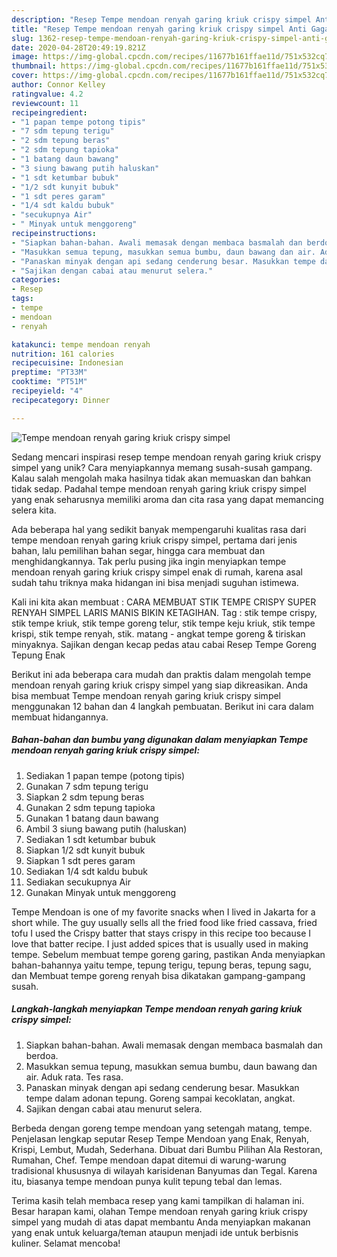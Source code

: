 ```yaml
---
description: "Resep Tempe mendoan renyah garing kriuk crispy simpel Anti Gagal"
title: "Resep Tempe mendoan renyah garing kriuk crispy simpel Anti Gagal"
slug: 1362-resep-tempe-mendoan-renyah-garing-kriuk-crispy-simpel-anti-gagal
date: 2020-04-28T20:49:19.821Z
image: https://img-global.cpcdn.com/recipes/11677b161ffae11d/751x532cq70/tempe-mendoan-renyah-garing-kriuk-crispy-simpel-foto-resep-utama.jpg
thumbnail: https://img-global.cpcdn.com/recipes/11677b161ffae11d/751x532cq70/tempe-mendoan-renyah-garing-kriuk-crispy-simpel-foto-resep-utama.jpg
cover: https://img-global.cpcdn.com/recipes/11677b161ffae11d/751x532cq70/tempe-mendoan-renyah-garing-kriuk-crispy-simpel-foto-resep-utama.jpg
author: Connor Kelley
ratingvalue: 4.2
reviewcount: 11
recipeingredient:
- "1 papan tempe potong tipis"
- "7 sdm tepung terigu"
- "2 sdm tepung beras"
- "2 sdm tepung tapioka"
- "1 batang daun bawang"
- "3 siung bawang putih haluskan"
- "1 sdt ketumbar bubuk"
- "1/2 sdt kunyit bubuk"
- "1 sdt peres garam"
- "1/4 sdt kaldu bubuk"
- "secukupnya Air"
- " Minyak untuk menggoreng"
recipeinstructions:
- "Siapkan bahan-bahan. Awali memasak dengan membaca basmalah dan berdoa."
- "Masukkan semua tepung, masukkan semua bumbu, daun bawang dan air. Aduk rata. Tes rasa."
- "Panaskan minyak dengan api sedang cenderung besar. Masukkan tempe dalam adonan tepung. Goreng sampai kecoklatan, angkat."
- "Sajikan dengan cabai atau menurut selera."
categories:
- Resep
tags:
- tempe
- mendoan
- renyah

katakunci: tempe mendoan renyah 
nutrition: 161 calories
recipecuisine: Indonesian
preptime: "PT33M"
cooktime: "PT51M"
recipeyield: "4"
recipecategory: Dinner

---
```



![Tempe mendoan renyah garing kriuk crispy simpel](https://img-global.cpcdn.com/recipes/11677b161ffae11d/751x532cq70/tempe-mendoan-renyah-garing-kriuk-crispy-simpel-foto-resep-utama.jpg)

Sedang mencari inspirasi resep tempe mendoan renyah garing kriuk crispy simpel yang unik? Cara menyiapkannya memang susah-susah gampang. Kalau salah mengolah maka hasilnya tidak akan memuaskan dan bahkan tidak sedap. Padahal tempe mendoan renyah garing kriuk crispy simpel yang enak seharusnya memiliki aroma dan cita rasa yang dapat memancing selera kita.

Ada beberapa hal yang sedikit banyak mempengaruhi kualitas rasa dari tempe mendoan renyah garing kriuk crispy simpel, pertama dari jenis bahan, lalu pemilihan bahan segar, hingga cara membuat dan menghidangkannya. Tak perlu pusing jika ingin menyiapkan tempe mendoan renyah garing kriuk crispy simpel enak di rumah, karena asal sudah tahu triknya maka hidangan ini bisa menjadi suguhan istimewa.

Kali ini kita akan membuat : CARA MEMBUAT STIK TEMPE CRISPY SUPER RENYAH SIMPEL LARIS MANIS BIKIN KETAGIHAN. Tag : stik tempe crispy, stik tempe kriuk, stik tempe goreng telur, stik tempe keju kriuk, stik tempe krispi, stik tempe renyah, stik. matang - angkat tempe goreng &amp; tiriskan minyaknya. Sajikan dengan kecap pedas atau cabai Resep Tempe Goreng Tepung Enak


Berikut ini ada beberapa cara mudah dan praktis dalam mengolah tempe mendoan renyah garing kriuk crispy simpel yang siap dikreasikan. Anda bisa membuat Tempe mendoan renyah garing kriuk crispy simpel menggunakan 12 bahan dan 4 langkah pembuatan. Berikut ini cara dalam membuat hidangannya.

<!--inarticleads1-->

##### Bahan-bahan dan bumbu yang digunakan dalam menyiapkan Tempe mendoan renyah garing kriuk crispy simpel:

1. Sediakan 1 papan tempe (potong tipis)
1. Gunakan 7 sdm tepung terigu
1. Siapkan 2 sdm tepung beras
1. Gunakan 2 sdm tepung tapioka
1. Gunakan 1 batang daun bawang
1. Ambil 3 siung bawang putih (haluskan)
1. Sediakan 1 sdt ketumbar bubuk
1. Siapkan 1/2 sdt kunyit bubuk
1. Siapkan 1 sdt peres garam
1. Sediakan 1/4 sdt kaldu bubuk
1. Sediakan secukupnya Air
1. Gunakan  Minyak untuk menggoreng


Tempe Mendoan is one of my favorite snacks when I lived in Jakarta for a short while. The guy usually sells all the fried food like fried cassava, fried tofu I used the Crispy batter that stays crispy in this recipe too because I love that batter recipe. I just added spices that is usually used in making tempe. Sebelum membuat tempe goreng garing, pastikan Anda menyiapkan bahan-bahannya yaitu tempe, tepung terigu, tepung beras, tepung sagu, dan Membuat tempe goreng renyah bisa dikatakan gampang-gampang susah. 

<!--inarticleads2-->

##### Langkah-langkah menyiapkan Tempe mendoan renyah garing kriuk crispy simpel:

1. Siapkan bahan-bahan. Awali memasak dengan membaca basmalah dan berdoa.
1. Masukkan semua tepung, masukkan semua bumbu, daun bawang dan air. Aduk rata. Tes rasa.
1. Panaskan minyak dengan api sedang cenderung besar. Masukkan tempe dalam adonan tepung. Goreng sampai kecoklatan, angkat.
1. Sajikan dengan cabai atau menurut selera.


Berbeda dengan goreng tempe mendoan yang setengah matang, tempe. Penjelasan lengkap seputar Resep Tempe Mendoan yang Enak, Renyah, Krispi, Lembut, Mudah, Sederhana. Dibuat dari Bumbu Pilihan Ala Restoran, Rumahan, Chef. Tempe mendoan dapat ditemui di warung-warung tradisional khususnya di wilayah karisidenan Banyumas dan Tegal. Karena itu, biasanya tempe mendoan punya kulit tepung tebal dan lemas. 

Terima kasih telah membaca resep yang kami tampilkan di halaman ini. Besar harapan kami, olahan Tempe mendoan renyah garing kriuk crispy simpel yang mudah di atas dapat membantu Anda menyiapkan makanan yang enak untuk keluarga/teman ataupun menjadi ide untuk berbisnis kuliner. Selamat mencoba!
